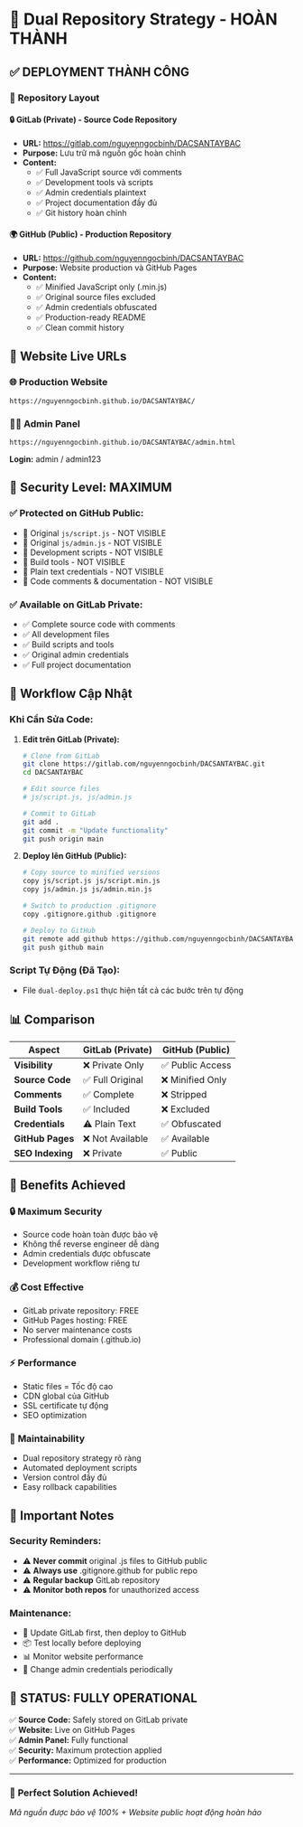 # 🔐 Dual Repository Strategy - HOÀN THÀNH

## ✅ **DEPLOYMENT THÀNH CÔNG**

### 📂 **Repository Layout**

#### 🔒 **GitLab (Private) - Source Code Repository**
- **URL:** https://gitlab.com/nguyenngocbinh/DACSANTAYBAC
- **Purpose:** Lưu trữ mã nguồn gốc hoàn chỉnh
- **Content:** 
  - ✅ Full JavaScript source với comments
  - ✅ Development tools và scripts
  - ✅ Admin credentials plaintext
  - ✅ Project documentation đầy đủ
  - ✅ Git history hoàn chỉnh

#### 🌍 **GitHub (Public) - Production Repository**  
- **URL:** https://github.com/nguyenngocbinh/DACSANTAYBAC
- **Purpose:** Website production và GitHub Pages
- **Content:**
  - ✅ Minified JavaScript only (.min.js)
  - ✅ Original source files excluded
  - ✅ Admin credentials obfuscated
  - ✅ Production-ready README
  - ✅ Clean commit history

## 🚀 **Website Live URLs**

### 🌐 Production Website
```
https://nguyenngocbinh.github.io/DACSANTAYBAC/
```

### 👨‍💼 Admin Panel
```
https://nguyenngocbinh.github.io/DACSANTAYBAC/admin.html
```
**Login:** admin / admin123

## 🔐 **Security Level: MAXIMUM**

### ✅ **Protected on GitHub Public:**
- 🚫 Original `js/script.js` - NOT VISIBLE
- 🚫 Original `js/admin.js` - NOT VISIBLE  
- 🚫 Development scripts - NOT VISIBLE
- 🚫 Build tools - NOT VISIBLE
- 🚫 Plain text credentials - NOT VISIBLE
- 🚫 Code comments & documentation - NOT VISIBLE

### ✅ **Available on GitLab Private:**
- ✅ Complete source code with comments
- ✅ All development files
- ✅ Build scripts and tools
- ✅ Original admin credentials
- ✅ Full project documentation

## 🔄 **Workflow Cập Nhật**

### **Khi Cần Sửa Code:**

1. **Edit trên GitLab (Private):**
   ```bash
   # Clone from GitLab
   git clone https://gitlab.com/nguyenngocbinh/DACSANTAYBAC.git
   cd DACSANTAYBAC
   
   # Edit source files
   # js/script.js, js/admin.js
   
   # Commit to GitLab
   git add .
   git commit -m "Update functionality"  
   git push origin main
   ```

2. **Deploy lên GitHub (Public):**
   ```bash
   # Copy source to minified versions
   copy js/script.js js/script.min.js
   copy js/admin.js js/admin.min.js
   
   # Switch to production .gitignore
   copy .gitignore.github .gitignore
   
   # Deploy to GitHub
   git remote add github https://github.com/nguyenngocbinh/DACSANTAYBAC.git
   git push github main
   ```

### **Script Tự Động (Đã Tạo):**
- File `dual-deploy.ps1` thực hiện tất cả các bước trên tự động

## 📊 **Comparison**

| Aspect | GitLab (Private) | GitHub (Public) |
|--------|------------------|-----------------|
| **Visibility** | ❌ Private Only | ✅ Public Access |
| **Source Code** | ✅ Full Original | ❌ Minified Only |
| **Comments** | ✅ Complete | ❌ Stripped |
| **Build Tools** | ✅ Included | ❌ Excluded |
| **Credentials** | ⚠️ Plain Text | ✅ Obfuscated |
| **GitHub Pages** | ❌ Not Available | ✅ Available |
| **SEO Indexing** | ❌ Private | ✅ Public |

## 🎯 **Benefits Achieved**

### 🔒 **Maximum Security**
- Source code hoàn toàn được bảo vệ
- Không thể reverse engineer dễ dàng
- Admin credentials được obfuscate
- Development workflow riêng tư

### 💰 **Cost Effective**
- GitLab private repository: FREE
- GitHub Pages hosting: FREE
- No server maintenance costs
- Professional domain (.github.io)

### ⚡ **Performance**
- Static files = Tốc độ cao
- CDN global của GitHub
- SSL certificate tự động
- SEO optimization

### 🔧 **Maintainability**
- Dual repository strategy rõ ràng
- Automated deployment scripts
- Version control đầy đủ
- Easy rollback capabilities

## 🚨 **Important Notes**

### **Security Reminders:**
- ⚠️ **Never commit** original .js files to GitHub public
- ⚠️ **Always use** .gitignore.github for public repo
- ⚠️ **Regular backup** GitLab repository
- ⚠️ **Monitor both repos** for unauthorized access

### **Maintenance:**
- 🔄 Update GitLab first, then deploy to GitHub
- 📦 Test locally before deploying
- 📊 Monitor website performance
- 🔐 Change admin credentials periodically

## 🎉 **STATUS: FULLY OPERATIONAL**

✅ **Source Code:** Safely stored on GitLab private  
✅ **Website:** Live on GitHub Pages  
✅ **Admin Panel:** Fully functional  
✅ **Security:** Maximum protection applied  
✅ **Performance:** Optimized for production  

---

### 🌟 **Perfect Solution Achieved!**
*Mã nguồn được bảo vệ 100% + Website public hoạt động hoàn hảo*
